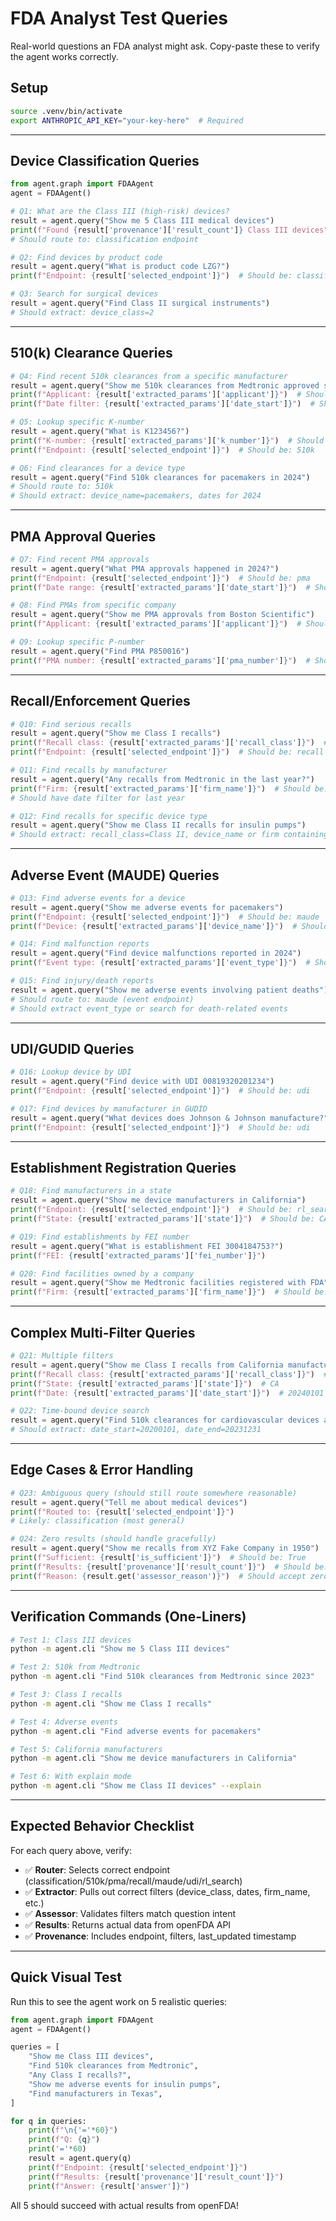 # FDA Analyst Test Queries

Real-world questions an FDA analyst might ask. Copy-paste these to verify the agent works correctly.

## Setup
```bash
source .venv/bin/activate
export ANTHROPIC_API_KEY="your-key-here"  # Required
```

---

## Device Classification Queries

```python
from agent.graph import FDAAgent
agent = FDAAgent()

# Q1: What are the Class III (high-risk) devices?
result = agent.query("Show me 5 Class III medical devices")
print(f"Found {result['provenance']['result_count']} Class III devices")
# Should route to: classification endpoint
```

```python
# Q2: Find devices by product code
result = agent.query("What is product code LZG?")
print(f"Endpoint: {result['selected_endpoint']}")  # Should be: classification
```

```python
# Q3: Search for surgical devices
result = agent.query("Find Class II surgical instruments")
# Should extract: device_class=2
```

---

## 510(k) Clearance Queries

```python
# Q4: Find recent 510k clearances from a specific manufacturer
result = agent.query("Show me 510k clearances from Medtronic approved since January 2023")
print(f"Applicant: {result['extracted_params']['applicant']}")  # Should be: Medtronic
print(f"Date filter: {result['extracted_params']['date_start']}")  # Should be: 20230101
```

```python
# Q5: Lookup specific K-number
result = agent.query("What is K123456?")
print(f"K-number: {result['extracted_params']['k_number']}")  # Should be: K123456
print(f"Endpoint: {result['selected_endpoint']}")  # Should be: 510k
```

```python
# Q6: Find clearances for a device type
result = agent.query("Find 510k clearances for pacemakers in 2024")
# Should route to: 510k
# Should extract: device_name=pacemakers, dates for 2024
```

---

## PMA Approval Queries

```python
# Q7: Find recent PMA approvals
result = agent.query("What PMA approvals happened in 2024?")
print(f"Endpoint: {result['selected_endpoint']}")  # Should be: pma
print(f"Date range: {result['extracted_params']['date_start']}")  # Should be: 20240101
```

```python
# Q8: Find PMAs from specific company
result = agent.query("Show me PMA approvals from Boston Scientific")
print(f"Applicant: {result['extracted_params']['applicant']}")  # Should be: Boston Scientific
```

```python
# Q9: Lookup specific P-number
result = agent.query("Find PMA P850016")
print(f"PMA number: {result['extracted_params']['pma_number']}")  # Should be: P850016
```

---

## Recall/Enforcement Queries

```python
# Q10: Find serious recalls
result = agent.query("Show me Class I recalls")
print(f"Recall class: {result['extracted_params']['recall_class']}")  # Should be: Class I
print(f"Endpoint: {result['selected_endpoint']}")  # Should be: recall
```

```python
# Q11: Find recalls by manufacturer
result = agent.query("Any recalls from Medtronic in the last year?")
print(f"Firm: {result['extracted_params']['firm_name']}")  # Should be: Medtronic
# Should have date filter for last year
```

```python
# Q12: Find recalls for specific device type
result = agent.query("Show me Class II recalls for insulin pumps")
# Should extract: recall_class=Class II, device_name or firm containing insulin pump info
```

---

## Adverse Event (MAUDE) Queries

```python
# Q13: Find adverse events for a device
result = agent.query("Show me adverse events for pacemakers")
print(f"Endpoint: {result['selected_endpoint']}")  # Should be: maude
print(f"Device: {result['extracted_params']['device_name']}")  # Should be: pacemakers
```

```python
# Q14: Find malfunction reports
result = agent.query("Find device malfunctions reported in 2024")
print(f"Event type: {result['extracted_params']['event_type']}")  # Should be: Malfunction
```

```python
# Q15: Find injury/death reports
result = agent.query("Show me adverse events involving patient deaths")
# Should route to: maude (event endpoint)
# Should extract event_type or search for death-related events
```

---

## UDI/GUDID Queries

```python
# Q16: Lookup device by UDI
result = agent.query("Find device with UDI 00819320201234")
print(f"Endpoint: {result['selected_endpoint']}")  # Should be: udi
```

```python
# Q17: Find devices by manufacturer in GUDID
result = agent.query("What devices does Johnson & Johnson manufacture?")
print(f"Endpoint: {result['selected_endpoint']}")  # Should be: udi
```

---

## Establishment Registration Queries

```python
# Q18: Find manufacturers in a state
result = agent.query("Show me device manufacturers in California")
print(f"Endpoint: {result['selected_endpoint']}")  # Should be: rl_search
print(f"State: {result['extracted_params']['state']}")  # Should be: CA
```

```python
# Q19: Find establishments by FEI number
result = agent.query("What is establishment FEI 3004184753?")
print(f"FEI: {result['extracted_params']['fei_number']}")
```

```python
# Q20: Find facilities owned by a company
result = agent.query("Show me Medtronic facilities registered with FDA")
print(f"Firm: {result['extracted_params']['firm_name']}")  # Should be: Medtronic
```

---

## Complex Multi-Filter Queries

```python
# Q21: Multiple filters
result = agent.query("Show me Class I recalls from California manufacturers in 2024")
print(f"Recall class: {result['extracted_params']['recall_class']}")  # Class I
print(f"State: {result['extracted_params']['state']}")  # CA
print(f"Date: {result['extracted_params']['date_start']}")  # 20240101
```

```python
# Q22: Time-bound device search
result = agent.query("Find 510k clearances for cardiovascular devices approved between 2020 and 2023")
# Should extract: date_start=20200101, date_end=20231231
```

---

## Edge Cases & Error Handling

```python
# Q23: Ambiguous query (should still route somewhere reasonable)
result = agent.query("Tell me about medical devices")
print(f"Routed to: {result['selected_endpoint']}")
# Likely: classification (most general)
```

```python
# Q24: Zero results (should handle gracefully)
result = agent.query("Show me recalls from XYZ Fake Company in 1950")
print(f"Sufficient: {result['is_sufficient']}")  # Should be: True
print(f"Results: {result['provenance']['result_count']}")  # Should be: 0
print(f"Reason: {result.get('assessor_reason')}")  # Should accept zero results
```

---

## Verification Commands (One-Liners)

```bash
# Test 1: Class III devices
python -m agent.cli "Show me 5 Class III devices"

# Test 2: 510k from Medtronic
python -m agent.cli "Find 510k clearances from Medtronic since 2023"

# Test 3: Class I recalls
python -m agent.cli "Show me Class I recalls"

# Test 4: Adverse events
python -m agent.cli "Find adverse events for pacemakers"

# Test 5: California manufacturers
python -m agent.cli "Show me device manufacturers in California"

# Test 6: With explain mode
python -m agent.cli "Show me Class II devices" --explain
```

---

## Expected Behavior Checklist

For each query above, verify:
- ✅ **Router**: Selects correct endpoint (classification/510k/pma/recall/maude/udi/rl_search)
- ✅ **Extractor**: Pulls out correct filters (device_class, dates, firm_name, etc.)
- ✅ **Assessor**: Validates filters match question intent
- ✅ **Results**: Returns actual data from openFDA API
- ✅ **Provenance**: Includes endpoint, filters, last_updated timestamp

---

## Quick Visual Test

Run this to see the agent work on 5 realistic queries:

```python
from agent.graph import FDAAgent
agent = FDAAgent()

queries = [
    "Show me Class III devices",
    "Find 510k clearances from Medtronic",
    "Any Class I recalls?",
    "Show me adverse events for insulin pumps",
    "Find manufacturers in Texas",
]

for q in queries:
    print(f"\n{'='*60}")
    print(f"Q: {q}")
    print('='*60)
    result = agent.query(q)
    print(f"Endpoint: {result['selected_endpoint']}")
    print(f"Results: {result['provenance']['result_count']}")
    print(f"Answer: {result['answer']}")
```

All 5 should succeed with actual results from openFDA!
